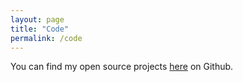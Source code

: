 ```yaml
---
layout: page
title: "Code"
permalink: /code
---
```


You can find my open source projects [here](https://github.com/pglira) on Github.